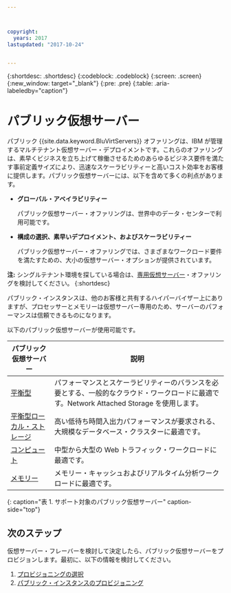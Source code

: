 ```yaml
---



copyright:
  years: 2017
lastupdated: "2017-10-24"


---
```


{:shortdesc: .shortdesc}
{:codeblock: .codeblock}
{:screen: .screen}
{:new_window: target="_blank"}
{:pre: .pre}
{:table: .aria-labeledby="caption"}

# パブリック仮想サーバー
パブリック {{site.data.keyword.BluVirtServers}} オファリングは、IBM が管理するマルチテナント仮想サーバー・デプロイメントです。これらのオファリングは、素早くビジネスを立ち上げて稼働させるためのあらゆるビジネス要件を満たす事前定義サイズにより、迅速なスケーラビリティーと高いコスト効率をお客様に提供します。パブリック仮想サーバーには、以下を含めて多くの利点があります。

* **グローバル・アベイラビリティー** 

    パブリック仮想サーバー・オファリングは、世界中のデータ・センターで利用可能です。

* **構成の選択、素早いデプロイメント、およびスケーラビリティー** 

    パブリック仮想サーバー・オファリングでは、さまざまなワークロード要件を満たすための、大小の仮想サーバー・オプションが提供されています。

**注:** シングルテナント環境を探している場合は、[専用仮想サーバー](../vsi/vsi_dedicated.html)・オファリングを検討してください。
{:shortdesc}

パブリック・インスタンスは、他のお客様と共有するハイパーバイザー上にありますが、プロセッサーとメモリーは仮想サーバー専用のため、サーバーのパフォーマンスは信頼できるものになります。 

以下のパブリック仮想サーバーが使用可能です。 

| パブリック仮想サーバー| 説明                                                                                              |
| ----------------------- | -------------------------------------------------------------------------------------------------------- | 
| [平衡型](../vsi/vsi_public_balanced.html) | パフォーマンスとスケーラビリティーのバランスを必要とする、一般的なクラウド・ワークロードに最適です。Network Attached Storage を使用します。|
| [平衡型ローカル・ストレージ](../vsi/vsi_public_balanced_local.html) | 高い低待ち時間入出力パフォーマンスが要求される、大規模なデータベース・クラスターに最適です。|
| [コンピュート](../vsi/vsi_public_compute.html) | 中型から大型の Web トラフィック・ワークロードに最適です。|
| [メモリー](../vsi/vsi_public_memory.html)  | メモリー・キャッシュおよびリアルタイム分析ワークロードに最適です。
{: caption="表 1. サポート対象のパブリック仮想サーバー" caption-side="top"}

## 次のステップ

仮想サーバー・フレーバーを検討して決定したら、パブリック仮想サーバーをプロビジョンします。最初に、以下の情報を検討してください。 
1. [プロビジョニングの選択](../vsi/vsi_public_selections.html)
2. [パブリック・インスタンスのプロビジョニング](../vsi/vsi_provision_public.html)
